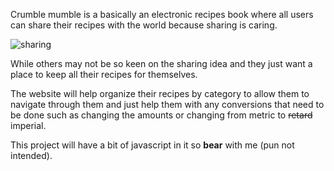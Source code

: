 Crumble mumble is a basically an electronic recipes book where all users can share their recipes with the world because sharing is caring.

![sharing](https://media.giphy.com/media/Om8iOmzO9NxAY/giphy.gif)

While others may not be so keen on the sharing idea and they just want a place to keep all their recipes for themselves. 

The website will help organize their recipes by category to allow them to navigate through them and just help them with any conversions that need to be done such as changing the amounts or changing from metric to ~~retard~~ imperial.

This project will have a bit of javascript in it so **bear** with me (pun not intended).
